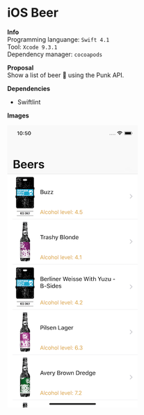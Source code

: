 # iOS Beer

**Info**  
Programming languange: `Swift 4.1`  
Tool: `Xcode 9.3.1`  
Dependency manager: `cocoapods`

**Proposal**  
Show a list of beer 🍺 using the Punk API.

**Dependencies**  
- Swiftlint  

**Images**  

![Image](Docs/Images/screenshots/01.png)